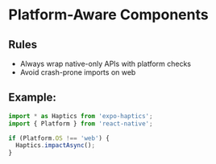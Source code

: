 # Platform-Aware Components

## Rules
- Always wrap native-only APIs with platform checks
- Avoid crash-prone imports on web

## Example:
```ts
import * as Haptics from 'expo-haptics';
import { Platform } from 'react-native';

if (Platform.OS !== 'web') {
  Haptics.impactAsync();
}
```